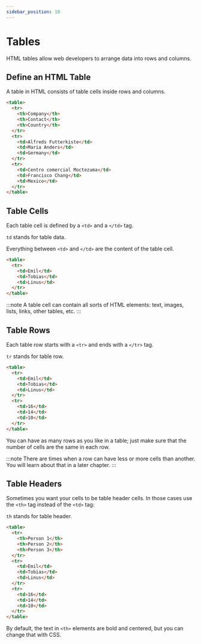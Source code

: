 ```yaml
---
sidebar_position: 10
---
```


# Tables

HTML tables allow web developers to arrange data into rows and columns.

## Define an HTML Table

A table in HTML consists of table cells inside rows and columns.

```html
<table>
  <tr>
    <th>Company</th>
    <th>Contact</th>
    <th>Country</th>
  </tr>
  <tr>
    <td>Alfreds Futterkiste</td>
    <td>Maria Anders</td>
    <td>Germany</td>
  </tr>
  <tr>
    <td>Centro comercial Moctezuma</td>
    <td>Francisco Chang</td>
    <td>Mexico</td>
  </tr>
</table>
```

## Table Cells

Each table cell is defined by a `<td>` and a `</td>` tag.

`td` stands for table data.

Everything between `<td>` and `</td>` are the content of the table cell.

```html
<table>
  <tr>
    <td>Emil</td>
    <td>Tobias</td>
    <td>Linus</td>
  </tr>
</table>
```

:::note
A table cell can contain all sorts of HTML elements: text, images, lists, links, other tables, etc.
:::

## Table Rows

Each table row starts with a `<tr>` and ends with a `</tr>` tag.

`tr` stands for table row.

```html
<table>
  <tr>
    <td>Emil</td>
    <td>Tobias</td>
    <td>Linus</td>
  </tr>
  <tr>
    <td>16</td>
    <td>14</td>
    <td>10</td>
  </tr>
</table>
```

You can have as many rows as you like in a table; just make sure that the number of cells are the same in each row.

:::note
There are times when a row can have less or more cells than another. You will learn about that in a later chapter.
:::

## Table Headers

Sometimes you want your cells to be table header cells. In those cases use the `<th>` tag instead of the `<td>` tag:

`th` stands for table header.

```html
<table>
  <tr>
    <th>Person 1</th>
    <th>Person 2</th>
    <th>Person 3</th>
  </tr>
  <tr>
    <td>Emil</td>
    <td>Tobias</td>
    <td>Linus</td>
  </tr>
  <tr>
    <td>16</td>
    <td>14</td>
    <td>10</td>
  </tr>
</table>
```

By default, the text in `<th>` elements are bold and centered, but you can change that with CSS.
